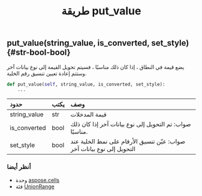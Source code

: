﻿---
title: طريقة put_value
second_title: Aspose.Cells for Python via .NET API المراجع
description:
type: docs
weight: 70
url: /ar/python-net/aspose.cells/unionrange/put_value/
is_root: false
---
##  put_value(string_value, is_converted, set_style) {#str-bool-bool}
يضع قيمة في النطاق ، إذا كان ذلك مناسبًا ، فسيتم تحويل القيمة إلى نوع بيانات آخر وستتم إعادة تعيين تنسيق رقم الخلية.



```python
def put_value(self, string_value, is_converted, set_style):
    ...
```


| حدود| يكتب| وصف|
| :- | :- | :- |
| string_value | str | قيمة المدخلات|
| is_converted | bool | صواب: تم التحويل إلى نوع بيانات آخر إذا كان ذلك مناسبًا.|
| set_style | bool | صواب: عيّن تنسيق الأرقام على نمط الخلية عند التحويل إلى نوع بيانات آخر|



###  أنظر أيضا
* وحدة [aspose.cells](../../)
* فئة [UnionRange](/cells/ar/python-net/aspose.cells/unionrange)
